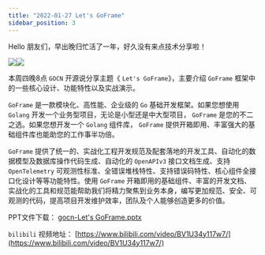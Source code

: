 ```yaml
---
title: "2022-01-27 Let's GoFrame"
sidebar_position: 3
---
```


Hello 朋友们，早出晚归忙活了一年，好久没有来点技术分享啦！

![](/markdown/4690d7d19d1de647c100d48a4389dedf.png)![](/markdown/806eac487471281a18dc07dd07d9f000.png)

本周四晚8点 `GOCN` 开源说分享主题《 `Let's GoFrame`》，主要介绍 `GoFrame` 框架中的一些核心设计、功能特性以及实战演示。

`GoFrame` 是一款模块化、高性能、企业级的 `Go` 基础开发框架。如果您想使用 `Golang` 开发一个业务型项目，无论是小型还是中大型项目， `GoFrame` 是您的不二之选。如果您想开发一个 `Golang` 组件库， `GoFrame` 提供开箱即用、丰富强大的基础组件库也能助您的工作事半功倍。

`GoFrame` 提供了统一的、实战化工程开发规范及配套落地的开发工具、自动化的数据模型及数据库操作代码生成、自动化的 `OpenAPIv3` 接口文档生成、支持 `OpenTelemetry` 可观测性标准、全错误堆栈特性、支持错误码特性、核心组件全接口化设计等等功能特性。使用 `GoFrame` 开箱即用的基础组件、丰富的开发文档、实战化的工具和规范能帮助我们将精力聚焦到业务本身，编写更加规范、安全、可观测的代码，提高项目开发维护效率，团队及个人能够创造更多的价值。

PPT文件下载： [gocn-Let's GoFrame.pptx](https://goframe.org/download/attachments/35359084/gocn-Let%27s%20GoFrame.pptx?version=1&modificationDate=1643289965129&api=v2)

`bilibili` 视频地址： [https://www.bilibili.com/video/BV1U34y117w7/](https://www.bilibili.com/video/BV1U34y117w7/)